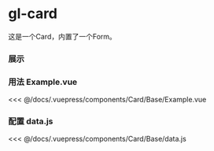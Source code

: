 # gl-card
这是一个Card，内置了一个Form。
### 展示
<Card-Base-Example></Card-Base-Example>

### 用法 Example.vue

<<< @/docs/.vuepress/components/Card/Base/Example.vue

### 配置 data.js

<<< @/docs/.vuepress/components/Card/Base/data.js

